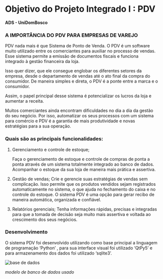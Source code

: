 # Objetivo do Projeto Integrado I : PDV
**ADS - UniDomBosco**

### A IMPORTÂNCIA DO PDV PARA EMPRESAS DE VAREJO


PDV nada mais é que Sistema de Ponto de Venda. O PDV é um software muito utilizado entre os comerciantes para auxiliar no processo de vendas. 
Esse sistema permite a emissão de documentos fiscais e funciona integrado à gestão financeira da loja. 


Isso quer dizer, que ele consegue englobar os diferentes setores da empresa, desde o departamento de vendas até o ato final da compra do consumidor.
De maneira simples e direta, o PDV é a ponte entre a marca e o consumidor. 


Assim, o papel principal desse sistema é potencializar os lucros da loja e aumentar a receita. 

Muitos comerciantes ainda encontram dificuldades no dia a dia da gestão do seu negócio. Por isso, automatizar os seus processos com um sistema para comércio e PDV é a garantia de mais produtividade e novas estratégias para a sua operação.



### **Quais são as principais funcionalidades:**

1.	Gerenciamento e controle de estoque;

    Faça o gerenciamento de estoque e controle de compras de ponta a ponta através de um sistema totalmente integrado ao banco de dados.
    Acompanhar o estoque da sua loja de maneira mais prática e assertiva.  

2.	Gestão de vendas;
    Crie e gerencie suas estratégias de vendas sem complicação.
    Isso permite que os produtos vendidos sejam registrados automaticamente no sistema, o que ajuda no fechamento do caixa e no controle do estoque. 
    O sistema PDV é uma opção para gerar recibo  de maneira automática, organizada e confiável. 

3.	Relatórios gerenciais;
    Tenha informações rápidas, precisas e integradas para que a tomada de decisão seja muito mais assertiva e voltada ao crescimento dos seus negócios.


### **Desenvolvimento**

O sistema PDV foi desenvolvido utilizando como base principal a linguagem de programação ‘Python’ ,  para sua interface visual foi utilizado ‘QtPy5’ e para armazenamento dos dados foi utilizado ‘sqlite3’.

![base de dados](https://user-images.githubusercontent.com/32751722/135766890-ca6572fb-351b-4e54-8640-742457c5aa3a.png)

*modelo de banco de dados usado*
